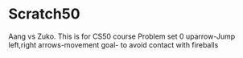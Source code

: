 # Scratch50
Aang vs Zuko.
This is for CS50 course Problem set 0
uparrow-Jump
left,right arrows-movement
goal- to avoid contact with fireballs
